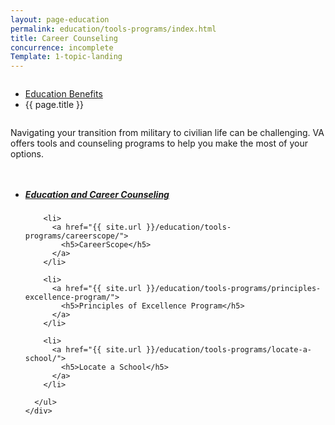 ```yaml
---
layout: page-education
permalink: education/tools-programs/index.html
title: Career Counseling
concurrence: incomplete
Template: 1-topic-landing
---
```


<div class="splash" markdown="0">
<div class="row" markdown="0">
<div class="small-12 columns" markdown="0">

<ul class="breadcrumbs" role="menubar" aria-label="Primary">
<li class="parent"><a href="{{ site.url }}/education/">Education Benefits</a></li>
<li class="active">{{ page.title }}</li>
</ul>

</div>
</div>
</div>

<div class="main" role="main" markdown="0">

<div class="section one" markdown="0">
<div class="primary" markdown="0">
<div class="row" markdown="0">
<div class="small-12 columns" markdown="1">

Navigating your transition from military to civilian life can be challenging. VA offers tools and counseling programs to help you make the most of your options.  

</div>
</div>
</div>

<div class="navigation">
  <div class="row">
    <div class="small-12 columns">
      <ul class="small-block-grid-1 medium-block-grid-3 cards small">
        <li>
          <a href="{{ site.url }}/education/tools-programs/education-career-counseling/">
            <h5>Education and Career Counseling</h5>
          </a>
        </li>

        <li>
          <a href="{{ site.url }}/education/tools-programs/careerscope/">
            <h5>CareerScope</h5>
          </a>
        </li>  

        <li>
          <a href="{{ site.url }}/education/tools-programs/principles-excellence-program/">
            <h5>Principles of Excellence Program</h5>
          </a>
        </li>

        <li>
          <a href="{{ site.url }}/education/tools-programs/locate-a-school/">
            <h5>Locate a School</h5>
          </a>
        </li>

      </ul>
    </div>
  </div>
</div>

</div>

